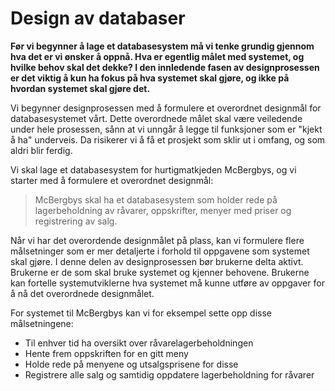 Design av databaser
===================
**Før vi begynner å lage et databasesystem må vi tenke grundig gjennom hva det er vi ønsker å oppnå. Hva er egentlig målet med systemet, og hvilke behov skal det dekke? I den innledende fasen av designprosessen er det viktig å kun ha fokus på hva systemet skal gjøre, og ikke på hvordan systemet skal gjøre det.**

Vi begynner designprosessen med å formulere et overordnet designmål for databasesystemet vårt. Dette overordnede målet skal være veiledende under hele prosessen, sånn at vi unngår å legge til funksjoner som er "kjekt å ha" underveis. Da risikerer vi å få et prosjekt som sklir ut i omfang, og som aldri blir ferdig.

Vi skal lage et databasesystem for hurtigmatkjeden McBergbys, og vi starter med å formulere et overordnet designmål: 

> McBergbys skal ha et databasesystem som holder rede på lagerbeholdning av råvarer, oppskrifter, menyer med priser og registrering av salg.

Når vi har det overordende designmålet på plass, kan vi formulere flere målsetninger som er mer detaljerte i forhold til oppgavene som systemet skal gjøre. I denne delen av designprosessen bør brukerne delta aktivt. Brukerne er de som skal bruke systemet og kjenner behovene. Brukerne kan fortelle systemutviklerne hva systemet må kunne utføre av oppgaver for å nå det overordnede designmålet.

For systemet til McBergbys kan vi for eksempel sette opp disse målsetningene:
 * Til enhver tid ha oversikt over råvarelagerbeholdningen
 * Hente frem oppskriften for en gitt meny
 * Holde rede på menyene og utsalgsprisene for disse
 * Registrere alle salg og samtidig oppdatere lagerbeholdning for råvarer
